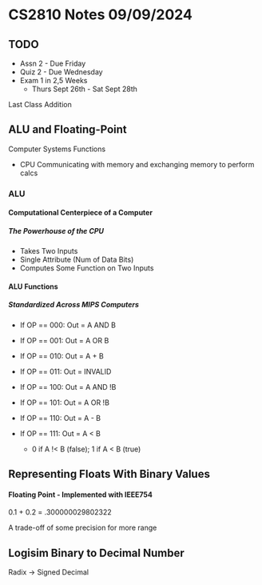 # CS2810 Notes 09/09/2024

## TODO
- Assn 2 - Due Friday
- Quiz 2 - Due Wednesday
- Exam 1 in 2,5 Weeks
  - Thurs Sept 26th - Sat Sept 28th

Last Class Addition

## ALU and Floating-Point
Computer Systems Functions
- CPU Communicating with memory and exchanging memory to perform calcs

### ALU
#### Computational Centerpiece of a Computer
##### The Powerhouse of the CPU
- Takes Two Inputs
- Single Attribute (Num of Data Bits)
- Computes Some Function on Two Inputs

#### ALU Functions
##### Standardized Across MIPS Computers
- If OP == 000: Out = A AND B
- If OP == 001: Out = A OR B
- If OP == 010: Out = A + B
- If OP == 011: Out = INVALID


- If OP == 100: Out = A AND !B
- If OP == 101: Out = A OR !B
- If OP == 110: Out = A - B
- If OP == 111: Out = A < B
  - 0 if A !< B (false); 1 if A < B (true)

## Representing Floats With Binary Values
#### Floating Point - Implemented with IEEE754
0.1 + 0.2 = .300000029802322

A trade-off of some precision for more range


## Logisim Binary to Decimal Number
Radix -> Signed Decimal